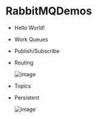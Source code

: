 # RabbitMQDemos
- Hello World!
- Work Queues
- Publish/Subscribe
- Routing

    ![image](https://github.com/mgracy/RabbitMQDemos/imgs/routing.gif)

- Topics
- Persistent

    ![image](https://github.com/mgracy/RabbitMQDemos/imgs/persist.gif)

